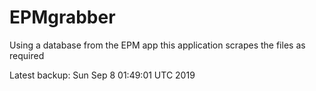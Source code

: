 # EPMgrabber
Using a database from the EPM app this application scrapes the files as required


Latest backup: Sun Sep 8 01:49:01 UTC 2019
